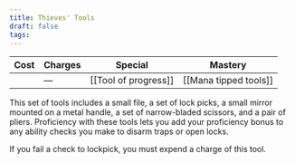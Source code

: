 ```yaml
---
title: Thieves' Tools
draft: false
tags:
---
```

| **Cost** | **Charges** | Special                  | **Mastery**              |
| -------- | ----------- | ------------------------ | ------------------------ |
|          | —           | [[Tool of progress]]     | [[Mana tipped tools]]    |
This set of tools includes a small file, a set of lock picks, a small mirror mounted on a metal handle, a set of narrow-bladed scissors, and a pair of pliers. Proficiency with these tools lets you add your proficiency bonus to any ability checks you make to disarm traps or open locks.

If you fail a check to lockpick, you must expend a charge of this tool.